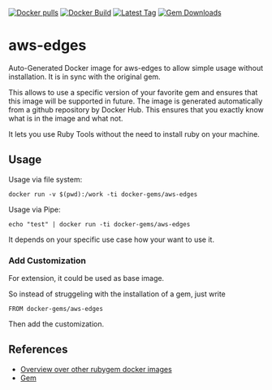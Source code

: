 [![Docker pulls](https://img.shields.io/docker/pulls/rubygem/aws-edges.svg)](https://hub.docker.com/r/rubygem/aws-edges/)
[![Docker Build](https://img.shields.io/docker/automated/rubygem/aws-edges.svg)](https://hub.docker.com/r/rubygem/aws-edges/)
[![Latest Tag](https://img.shields.io/github/tag/docker-rubygem/aws-edges.svg)](https://hub.docker.com/r/rubygem/aws-edges/)
[![Gem Downloads](https://img.shields.io/gem/dt/aws-edges.svg)](https://rubygems.org/gems/aws-edges/)
# aws-edges

Auto-Generated Docker image for aws-edges to allow simple usage without installation.
It is in sync with the original gem.

This allows to use a specific version of your favorite gem and ensures that this image will be supported in future.
The image is generated automatically from a github repository by Docker Hub.
This ensures that you exactly know what is in the image and what not.

It lets you use Ruby Tools without the need to install ruby on your machine.

## Usage

Usage via file system:

`docker run -v $(pwd):/work -ti docker-gems/aws-edges`

Usage via Pipe:

`echo "test" | docker run -ti docker-gems/aws-edges`

It depends on your specific use case how your want to use it.

### Add Customization

For extension, it could be used as base image.

So instead of struggeling with the installation of a gem, just write

`FROM docker-gems/aws-edges`

Then add the customization.

## References

 - [Overview over other rubygem docker images](https://github.com/thinkbot/docker-rubygem)
 - [Gem](https://rubygems.org/gems/aws-edges/)
